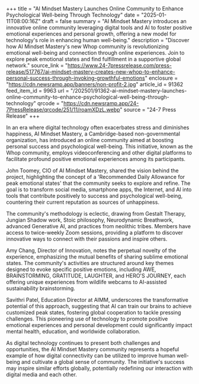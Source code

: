 +++
title = "AI Mindset Mastery Launches Online Community to Enhance Psychological Well-being Through Technology"
date = "2025-01-11T08:00:16Z"
draft = false
summary = "AI Mindset Mastery introduces an innovative online community leveraging digital tools and AI to foster positive emotional experiences and personal growth, offering a new model for technology's role in enhancing human well-being."
description = "Discover how AI Mindset Mastery's new Whop community is revolutionizing emotional well-being and connection through online experiences. Join to explore peak emotional states and find fulfillment in a supportive global network."
source_link = "https://www.24-7pressrelease.com/press-release/517767/ai-mindset-mastery-creates-new-whop-to-enhance-personal-success-through-invoking-growthful-emotions"
enclosure = "https://cdn.newsramp.app/banners/non-profit-2.jpg"
article_id = 91362
feed_item_id = 9963
url = "/202501/91362-ai-mindset-mastery-launches-online-community-to-enhance-psychological-well-being-through-technology"
qrcode = "https://cdn.newsramp.app/24-7PressRelease/qrcode/251/11/roamXDzL.webp"
source = "24-7 Press Release"
+++

<p>In an era where digital technology often exacerbates stress and diminishes happiness, AI Mindset Mastery, a Cambridge-based non-governmental organization, has introduced an online community aimed at boosting personal success and psychological well-being. This initiative, known as the Whop community, employs videoconferencing and other digital platforms to facilitate profound positive emotional experiences among its participants.</p><p>John Toomey, CIO of AI Mindset Mastery, shared the vision behind the project, highlighting the concept of a 'Recommended Daily Allowance for peak emotional states' that the community seeks to explore and refine. The goal is to transform social media, smartphone apps, the Internet, and AI into tools that contribute positively to success and psychological well-being, countering their current reputation as sources of unhappiness.</p><p>The community's methodology is eclectic, drawing from Gestalt Therapy, Jungian Shadow work, Stoic philosophy, Neurodynamic Breathwork, advanced Generative AI, and practices from neolithic tribes. Members have access to twice-weekly Zoom sessions, providing a platform to discover innovative ways to connect with their passions and inspire others.</p><p>Amy Chang, Director of Innovation, notes the perpetual novelty of the experience, emphasizing the mutual benefits of sharing sublime emotional states. The community's activities are structured around key themes designed to evoke specific positive emotions, including AWE, BRAINSTORMING, GRATITUDE, LAUGHTER, and HERO'S JOURNEY, each offering unique experiences from wildlife webcams to AI-assisted sustainability brainstorming.</p><p>Savithri Patel, Education Director at AIMM, underscores the transformative potential of this approach, suggesting that AI can train our brains to achieve customized peak states, fostering global cooperation to tackle pressing challenges. This pioneering use of technology to promote positive emotional experiences and personal development could significantly impact mental health, education, and worldwide collaboration.</p><p>As digital technology continues to present both challenges and opportunities, the AI Mindset Mastery community represents a hopeful example of how digital connectivity can be utilized to improve human well-being and cultivate a global sense of community. The initiative's success may inspire similar efforts globally, potentially redefining our interaction with digital media and each other.</p>